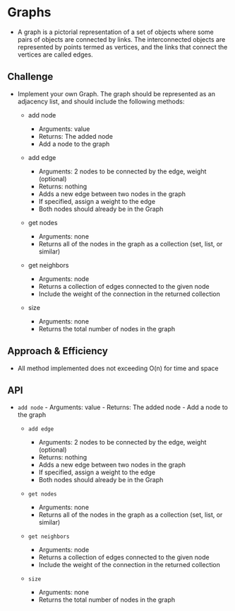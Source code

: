 # Graphs
- A graph is a pictorial representation of a set of objects where some pairs of objects are connected by links. The interconnected objects are represented by points termed as vertices, and the links that connect the vertices are called edges.

## Challenge
- Implement your own Graph. The graph should be represented as an adjacency list, and should include the following methods:
    - add node
       - Arguments: value
       - Returns: The added node
       - Add a node to the graph

    - add edge
       - Arguments: 2 nodes to be connected by the edge, weight (optional)
        - Returns: nothing
        - Adds a new edge between two nodes in the graph
        - If specified, assign a weight to the edge
        - Both nodes should already be in the Graph

    - get nodes
        - Arguments: none
        - Returns all of the nodes in the graph as a collection (set, list, or similar)

    - get neighbors
        - Arguments: node
        - Returns a collection of edges connected to the given node
        - Include the weight of the connection in the returned collection
    - size
        - Arguments: none
        - Returns the total number of nodes in the graph

## Approach & Efficiency
- All method implemented does not exceeding O(n) for time and space

## API
- `add node`
       - Arguments: value
       - Returns: The added node
       - Add a node to the graph

    - `add edge`
       - Arguments: 2 nodes to be connected by the edge, weight (optional)
        - Returns: nothing
        - Adds a new edge between two nodes in the graph
        - If specified, assign a weight to the edge
        - Both nodes should already be in the Graph

    - `get nodes`
        - Arguments: none
        - Returns all of the nodes in the graph as a collection (set, list, or similar)

    - `get neighbors`
        - Arguments: node
        - Returns a collection of edges connected to the given node
        - Include the weight of the connection in the returned collection
    - `size`
        - Arguments: none
        - Returns the total number of nodes in the graph
